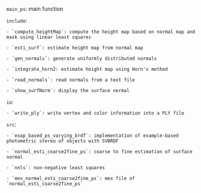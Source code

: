 `main_ps`: main function

`include`:

	- `compute_heightMap`: compute the height map based on normal map and mask using linear least squares

	- `esti_surf`: estimate height map from normal map

	- `gen_normals`: generate uniformly distributed normals

	- `integrate_horn2: estimate height map using Horn's method

	- `read_normals`: read normals from a text file

	- `show_surfNorm`: display the surface normal

`io`:

	- `write_ply`: write vertex and color information into a PLY file

`src`:

	- `exap_based_ps_varying_brdf`: implementation of example-based photometric stereo of objects with SVBRDF

	- `normal_esti_coarse2fine_ps`: coarse to fine estimation of surface normal

	- `nnls`: non-negative least squares
	
	- `mex_normal_esti_coarse2fine_ps`: mex file of `normal_esti_coarse2fine_ps`
	